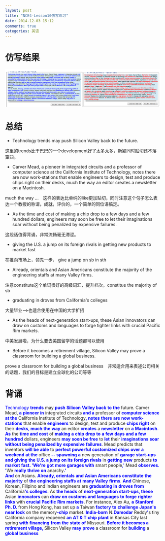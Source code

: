 ```yaml
---
layout: post
title: "NCE4-Lesson10仿写练习"
date: 2014-12-03 15:12
comments: true
categories: 英语
---
```


# 仿写结果

![tu2](/images/NCE/lesson10.png)

<!--more-->

# 总结

* Technology trends may push Silicon Valley back to the future.

这里的trends比干巴巴的一个development好了太多太多，新颖同时贴切还不落窠臼。

* Carver Mead, a pioneer in integrated circuits and a professor of computer science at the California Institute of Technology, notes there are now work-stations that enable engineers to design, test and produce chips right on their desks, much the way an editor creates a newsletter on a Macintosh. 

much the way ...　这样的表达比单纯的like更加贴切，同时注意这个句子怎么表达一个教授的称谓，成就，评价的，一个简单的同位语搞定。

* As the time and cost of making a chip drop to a few days and a few hundred dollars, engineers may soon be free to let their imaginations soar without being penalized by expensive failures.

这段话值得背诵，非常流畅毫无滞涩。

*  giving the U.S. a jump on its foreign rivals in getting new products to market fast

在推向市场上，领先一步， give a jump on sb in sth

* Already, orientals and Asian Americans constitute the majority of the engineering staffs at many Valley firms. 

注意constitute这个单词很好的高级词汇，提升档次。constitue the majority of sb

* graduating in droves from California's colleges

大量毕业-->也适合使用在中国的大学扩招

* As the heads of next-generation start-ups, these Asian innovators can draw on customs and languages to forge tighter links with crucial Pacific Rim markets. 

中美发展啦，为什么要去美国留学的话题都可以使用

* Before it becomes a retirement village, Silicon Valley may prove a classroom for building a global business.

prove a classroom for building a global business　非常适合用来表述公司相关的话题，我们的目标是建立全球化的公司等等


# 背诵


<font color="#0000FF">Technology</font></b></span> <span><b><font color="#0000FF">trends</font></b></span> may <span><b><font color="#0000FF">push</font></b></span> <span><b><font color="#0000FF">Silicon</font></b></span> <span><b><font color="#0000FF">Valley</font></b></span> <span><b><font color="#0000FF">back</font></b></span> <span><b><font color="#0000FF">to</font></b></span> <span><b><font color="#0000FF">the</font></b></span> future. Carver Mead, <span><b><font color="#0000FF">a</font></b></span> <span><b><font color="#0000FF">pioneer</font></b></span> <span><b><font color="#0000FF">in</font></b></span> integrated circuits<span><b><font color="#0000FF"> and a</font></b></span> professor of<span><b><font color="#0000FF"> computer science at the</font></b></span> California Institute of Technology<span><b><font color="#0000FF">, notes</font></b></span> <span><b><font color="#0000FF">there</font></b></span> <span><b><font color="#0000FF">are</font></b></span> <span><b><font color="#0000FF">now work-stations</font></b></span> that enable <span><b><font color="#0000FF">engineers</font></b></span> to design, test and produce <span><b><font color="#0000FF">chips right</font></b></span> on their <span><b><font color="#0000FF">desks, much</font></b></span> <span><b><font color="#0000FF">the</font></b></span> <span><b><font color="#0000FF">way</font></b></span> an editor <span><b><font color="#0000FF">creates</font></b></span> a <span><b><font color="#0000FF">newsletter</font></b></span> on <span><b><font color="#0000FF">a</font></b></span> <span><b><font color="#0000FF">Macintosh. As</font></b></span> the <span><b><font color="#0000FF">time and cost</font></b></span> of <span><b><font color="#0000FF">making</font></b></span> <span><b><font color="#0000FF">a</font></b></span> <span><b><font color="#0000FF">chip</font></b></span> <span><b><font color="#0000FF">drop</font></b></span> <span><b><font color="#0000FF">to</font></b></span> <span><b><font color="#0000FF">a</font></b></span> <span><b><font color="#0000FF">few</font></b></span> <span><b><font color="#0000FF">days</font></b></span> <span><b><font color="#0000FF">and a few hundred</font></b></span> dollars, engineers <span><b><font color="#0000FF">may</font></b></span> <span><b><font color="#0000FF">soon be free</font></b></span> to <span><b><font color="#0000FF">let</font></b></span> their <span><b><font color="#0000FF">imaginations</font></b></span> <span><b><font color="#0000FF">soar</font></b></span> <span><b><font color="#0000FF">without being penalized by</font></b></span> <span><b><font color="#0000FF">expensive</font></b></span> <span><b><font color="#0000FF">failures</font></b></span>. Mead predicts that inventors <span><b><font color="#0000FF">will</font></b></span> <span><b><font color="#0000FF">be</font></b></span> <span><b><font color="#0000FF">able</font></b></span> to <span><b><font color="#0000FF">perfect</font></b></span> <span><b><font color="#0000FF">powerful</font></b></span> <span><b><font color="#0000FF">customized</font></b></span> <span><b><font color="#0000FF">chips</font></b></span> <span><b><font color="#0000FF">over</font></b></span> <span><b><font color="#0000FF">a</font></b></span> <span><b><font color="#0000FF">weekend</font></b></span> <span><b><font color="#0000FF">at the</font></b></span> office<span><b><font color="#0000FF"> -- spawning</font></b></span> <span><b><font color="#0000FF">a</font></b></span> new generation of <span><b><font color="#0000FF">garage</font></b></span> <span><b><font color="#0000FF">start-ups</font></b></span> <span><b><font color="#0000FF">and</font></b></span> <span><b><font color="#0000FF">giving</font></b></span> <span><b><font color="#0000FF">the</font></b></span> <span><b><font color="#0000FF">U.S. a jump on its foreign rivals</font></b></span> in <span><b><font color="#0000FF">getting</font></b></span> <span><b><font color="#0000FF">new</font></b></span> products <span><b><font color="#0000FF">to</font></b></span> <span><b><font color="#0000FF">market</font></b></span> <span><b><font color="#0000FF">fast. 'We're</font></b></span> <span><b><font color="#0000FF">got</font></b></span> <span><b><font color="#0000FF">more</font></b></span> <span><b><font color="#0000FF">garages with</font></b></span> smart people<span><b><font color="#0000FF">,' </font></b></span>Mead <span><b><font color="#0000FF">observes. '</font></b></span>We <span><b><font color="#0000FF">really</font></b></span> <span><b><font color="#0000FF">thrive</font></b></span> <span><b><font color="#0000FF">on</font></b></span> anarchy<span><b><font color="#0000FF">.'<br />
    And</font></b></span> on Asians. <span><b><font color="#0000FF">Already, orientals</font></b></span> <span><b><font color="#0000FF">and</font></b></span> <span><b><font color="#0000FF">Asian</font></b></span> <span><b><font color="#0000FF">Americans</font></b></span> <span><b><font color="#0000FF">constitute</font></b></span> <span><b><font color="#0000FF">the majority</font></b></span> of <span><b><font color="#0000FF">the</font></b></span> <span><b><font color="#0000FF">engineering</font></b></span> <span><b><font color="#0000FF">staffs</font></b></span> <span><b><font color="#0000FF">at</font></b></span> <span><b><font color="#0000FF">many Valley</font></b></span> <span><b><font color="#0000FF">firms</font></b></span>. <span><b><font color="#0000FF">And </font></b></span>Chinese, Korean, Filipino and Indian engineers are <span><b><font color="#0000FF">graduating</font></b></span> <span><b><font color="#0000FF">in</font></b></span> <span><b><font color="#0000FF">droves</font></b></span> <span><b><font color="#0000FF">from</font></b></span> California<span><b><font color="#0000FF">'s</font></b></span> <span><b><font color="#0000FF">colleges</font></b></span>. As <span><b><font color="#0000FF">the heads</font></b></span> of <span><b><font color="#0000FF">next-generation</font></b></span> <span><b><font color="#0000FF">start</font></b></span>-<span><b><font color="#0000FF">ups, these</font></b></span> Asian <span><b><font color="#0000FF">innovators</font></b></span> can <span><b><font color="#0000FF">draw</font></b></span> <span><b><font color="#0000FF">on</font></b></span> <span><b><font color="#0000FF">customs</font></b></span> <span><b><font color="#0000FF">and</font></b></span> <span><b><font color="#0000FF">languages</font></b></span> <span><b><font color="#0000FF">to</font></b></span> <span><b><font color="#0000FF">forge</font></b></span> <span><b><font color="#0000FF">righter</font></b></span> <span><b><font color="#0000FF">links</font></b></span> with <span><b><font color="#0000FF">crucial</font></b></span> <span><b><font color="#0000FF">Pacific</font></b></span> <span><b><font color="#0000FF">Rim</font></b></span> <span><b><font color="#0000FF">markets</font></b></span>. For instance, Alex Au, <span><b><font color="#0000FF">a</font></b></span> <span><b><font color="#0000FF">Stanford Ph. D. </font></b></span>from Hong Kong, has set up <span><b><font color="#0000FF">a</font></b></span> Taiwan <span><b><font color="#0000FF">factory</font></b></span> <span><b><font color="#0000FF">to</font></b></span> <span><b><font color="#0000FF">challenge</font></b></span> <span><b><font color="#0000FF">Japan's</font></b></span> <span><b><font color="#0000FF">near</font></b></span> <span><b><font color="#0000FF">lock</font></b></span> on the memory<span><b><font color="#0000FF">-chip</font></b></span> market. <span><b><font color="#0000FF">India-born</font></b></span> N<span><b><font color="#0000FF">.Damodar</font></b></span> Reddy<span><b><font color="#0000FF">'</font></b></span>s tiny California company reopened <span><b><font color="#0000FF">an</font></b></span> <span><b><font color="#0000FF">AT & T</font></b></span> <span><b><font color="#0000FF">chip</font></b></span> <span><b><font color="#0000FF">plant</font></b></span> in Kansas City last spring <span><b><font color="#0000FF">with</font></b></span> <span><b><font color="#0000FF">financing</font></b></span> <span><b><font color="#0000FF">from</font></b></span> <span><b><font color="#0000FF">the</font></b></span> <span><b><font color="#0000FF">state of</font></b></span> Missouri. <span><b><font color="#0000FF">Before</font></b></span> <span><b><font color="#0000FF">it becomes a retirement village, </font></b></span>Silicon Valley <span><b><font color="#0000FF">may</font></b></span> <span><b><font color="#0000FF">prove</font></b></span> a classroom for <span><b><font color="#0000FF">building</font></b></span> a <span><b><font color="#0000FF">global</font></b></span> <span><b><font color="#0000FF">business</font></b>
